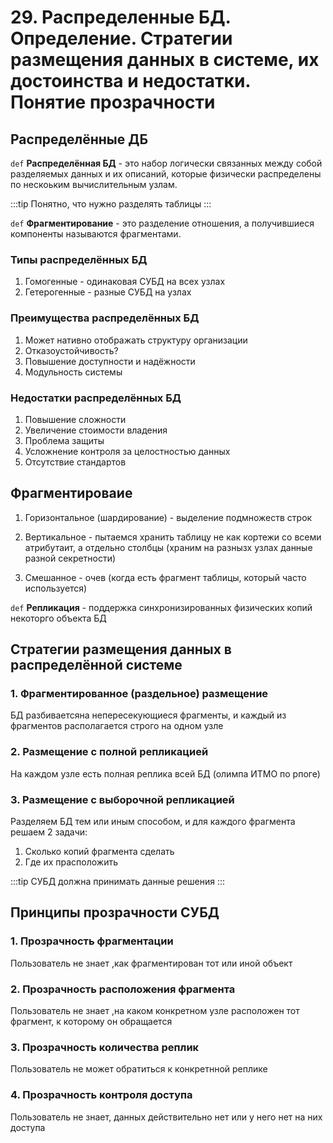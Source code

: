 # 29. Распределенные БД. Определение. Стратегии размещения данных в системе, их достоинства и недостатки. Понятие прозрачности

## Распределённые ДБ

`def` **Распределённая БД** - это набор логически связанных между собой разделяемых данных и их описаний, которые физически распределены по нескоьким вычислительным узлам.

:::tip
Понятно, что нужно разделять таблицы
:::

`def` **Фрагментирование** - это разделение отношения, а получившиеся компоненты называются фрагментами.

### Типы распределённых БД

1. Гомогенные - одинаковая СУБД на всех узлах
2. Гетерогенные - разные СУБД на узлах

### Преимущества распределённых БД

1. Может нативно отображать структуру организации
2. Отказоустойчивость?
3. Повышение доступности и надёжности
4. Модульность системы

### Недостатки распределённых БД

1. Повышение сложности
2. Увеличение стоимости владения
3. Проблема защиты
4. Усложнение контроля за целостностью данных
5. Отсутствие стандартов

## Фрагментироваие

1. Горизонтальное (шардирование) - выделение подмножеств строк

2. Вертикальное - пытаемся хранить таблицу не как кортежи со всеми атрибутаит, а отдельно столбцы (храним на разнызх узлах данные разной секретности)

3. Смешанное - очев (когда есть фрагмент таблицы, который часто используется)

`def` **Репликация** - поддержка синхронизированных физических копий некоторго объекта БД

## Стратегии размещения данных в распределённой системе

### 1. Фрагментированное (раздельное) размещение

БД разбиваетсяна непересекующиеся фрагменты, и каждый из фрагментов располагается строго на одном узле

### 2. Размещение с полной репликацией

На каждом узле есть полная реплика всей БД (олимпа ИТМО по рпоге)

### 3. Размещение с выборочной репликацией

Разделяем БД тем или иным способом, и для каждого фрагмента решаем 2 задачи:

1. Сколько копий фрагмента сделать
2. Где их прасположить

:::tip
СУБД должна принимать данные решения
:::

## Принципы прозрачности СУБД

### 1. Прозрачность фрагментации

Пользователь не знает ,как фрагментирован тот или иной объект

### 2. Прозрачность расположения фрагмента

Пользователь не знает ,на каком конкретном узле расположен тот фрагмент, к которому он обращается

### 3. Прозрачность количества реплик

Пользователь не может обратиться к конкретнной реплике

### 4. Прозрачность контроля доступа

Пользователь не знает, данных действительно нет или у него нет на них доступа

